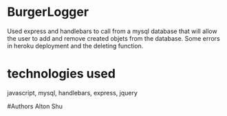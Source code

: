 # BurgerLogger
Used express and handlebars to call from a mysql database that will allow the user to add and remove created objets from the database. Some errors in heroku deployment and the deleting function.

# technologies used
javascript, mysql, handlebars, express, jquery

#Authors
Alton Shu